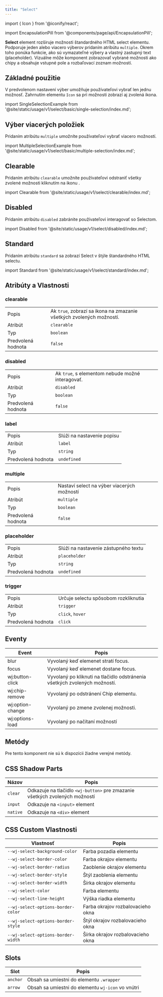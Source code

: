 ```yaml
---
title: "Select"
---
```


import { Icon } from '@iconify/react';

<head>
  <title>Select: Element rozširuje možnosti štandardného HTML select elementu.</title>
  <meta name="description" content="Select element rozširuje možnosti štandardného HTML select elementu. Podporuje jeden alebo viacero výberov pridaním atribútu `multiple`.Okrem toho ponúka funkcie, ako sú vymazateľné výbery a vlastný zastupný text (placeholder)." />
</head>

import EncapsulationPill from '@components/page/api/EncapsulationPill';

<EncapsulationPill type="shadow" />

**Select** element rozširuje možnosti štandardného HTML select elementu. Podporuje jeden alebo viacero výberov pridaním atribútu `multiple`.
Okrem toho ponúka funkcie, ako sú vymazateľné výbery a vlastný zastupný text (placeholder). Vizuálne môže komponent zobrazovať vybrané možnosti ako chipy a obsahuje vstupné pole a rozbaľovací zoznam možností.

## Základné použitie

V predvolenom nastavení výber umožňuje používateľovi vybrať len jednu možnosť. Zahrnutím elementu `Icon` sa pri možnosti zobrazí aj zvolená ikona.

import SingleSelectionExample from '@site/static/usage/v1/select/basic/single-selection/index.md';

<SingleSelectionExample />

## Výber viacerých položiek

Pridaním atribútu `multiple` umožníte používateľovi vybrať viacero možností.

import MultipleSelectionExample from '@site/static/usage/v1/select/basic/multiple-selection/index.md';

<div className="xxlarge">

<MultipleSelectionExample />

</div>

## Clearable

Pridaním atribútu `clearable` umožníte používateľovi odstraniť všetky zvolené možnosti kliknutím na ikonu <Icon icon="radix-icons:cross-2" height="14" />.

import Clearable from '@site/static/usage/v1/select/clearable/index.md';

<div className="xxlarge">

<Clearable />

</div>

## Disabled

Pridaním atribútu `disabled` zabránite používateľovi interagovať so Selectom.

import Disabled from '@site/static/usage/v1/select/disabled/index.md';

<div className="xxlarge">

<Disabled />

</div>

## Standard

Pridaním atribútu `standard` sa zobrazí Select v štýle štandardného HTML selectu.

import Standard from '@site/static/usage/v1/select/standard/index.md';

<div className="xxlarge">

<Standard />

</div>


## Atribúty a Vlastnosti

### clearable

|  |  |
| --- | --- |
| Popis | Ak `true`, zobrazí sa ikona <Icon icon="radix-icons:cross-2" height="14" /> na zmazanie všetkých zvolených možností. |
| Atribút | `clearable` |
| Typ | `boolean` |
| Predvolená hodnota | `false` |

### disabled

|  |  |
| --- | --- |
| Popis | Ak `true`, s elementom nebude možné interagovať. |
| Atribút | `disabled` |
| Typ | `boolean` |
| Predvolená hodnota | `false` |


### label

|  |  |
| --- | --- |
| Popis | Slúži na nastavenie popisu |
| Atribút | `label` |
| Typ | `string` |
| Predvolená hodnota | `undefined` |

### multiple

|  |  |
| --- | --- |
| Popis | Nastaví select na výber viacerých možností |
| Atribút | `multiple` |
| Typ | `boolean` |
| Predvolená hodnota | `false` |

### placeholder

|  |  |
| --- | --- |
| Popis | Slúži na nastavenie zástupného textu  |
| Atribút | `placeholder` |
| Typ | `string` |
| Predvolená hodnota | `undefined` |

### trigger

|  |  |
| --- | --- |
| Popis | Určuje selectu spôsobom rozkliknutia |
| Atribút | `trigger` |
| Typ | `click`, `hover` |
| Predvolená hodnota | `click` |

## Eventy

| Event             | Popis                                                                      |
|-------------------|----------------------------------------------------------------------------|
| blur              | Vyvolaný keď elemenet stratí focus.                                        |
| focus             | Vyvolaný keď elemenet dostane focus.                                       |
| wj:button-click   | Vyvolaný po kliknuti na tlačidlo odstránenia všetkých zvolených možností.  |
| wj:chip-remove    | Vyvolaný po odstránení Chip elementu.                                      |
| wj:option-change  | Vyvolaný po zmene zvolenej možnosti.                                       |
| wj:options-load   | Vyvolaný po načítaní možností                                              |

## Metódy

Pre tento komponent nie sú k dispozícii žiadne verejné metódy.

## CSS Shadow Parts

| Názov | Popis |
| --- | --- |
| `clear` | Odkazuje na tlačidlo `<wj-button>` pre zmazanie všetkých zvolených možností  |
| `input` | Odkazuje na `<input>` element |
| `native` | Odkazuje na `<div>` element |


## CSS Custom Vlastnosti

| Vlastnosť                             | Popis                         |
|---------------------------------------|-------------------------------|
| `--wj-select-background-color`        | Farba pozadia elementu        |
| `--wj-select-border-color`            | Farba okrajov elementu        |
| `--wj-select-border-radius`           | Zaoblenie okrajov elementu    |
| `--wj-select-border-style`            | Štýl zaoblenia elementu       |
| `--wj-select-border-width`            | Šírka okrajov elementu        |
| `--wj-select-color`                   | Farba elementu                |
| `--wj-select-line-height`             | Výška riadka elementu         |
| `--wj-select-options-border-color`    | Farba okrajov rozbalovacieho okna       |
| `--wj-select-options-border-style`    | Štýl okrajov rozbalovacieho okna        |
| `--wj-select-options-border-width`    | Šírka okrajov rozbalovacieho okna       |

## Slots

| Slot | Popis |
| --- | --- |
| `anchor` | Obsah sa umiestni do elementu `.wrapper` |
| `arrow` | Obsah sa umiestni do elementu `wj-icon` vo vnútri   |